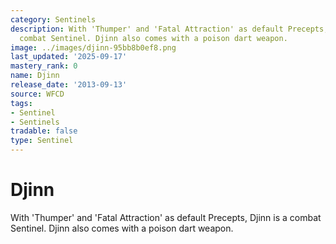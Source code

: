 ```yaml
---
category: Sentinels
description: With 'Thumper' and 'Fatal Attraction' as default Precepts, Djinn is a
  combat Sentinel. Djinn also comes with a poison dart weapon.
image: ../images/djinn-95bb8b0ef8.png
last_updated: '2025-09-17'
mastery_rank: 0
name: Djinn
release_date: '2013-09-13'
source: WFCD
tags:
- Sentinel
- Sentinels
tradable: false
type: Sentinel
---
```


# Djinn

With 'Thumper' and 'Fatal Attraction' as default Precepts, Djinn is a combat Sentinel. Djinn also comes with a poison dart weapon.

